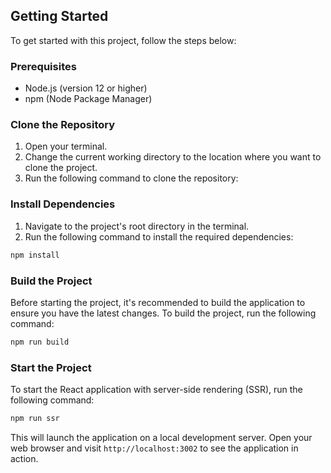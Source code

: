 ## Getting Started

To get started with this project, follow the steps below:

### Prerequisites

- Node.js (version 12 or higher)
- npm (Node Package Manager)

### Clone the Repository

1. Open your terminal.
2. Change the current working directory to the location where you want to clone the project.
3. Run the following command to clone the repository:


### Install Dependencies

1. Navigate to the project's root directory in the terminal.
2. Run the following command to install the required dependencies:

```js
npm install
```

### Build the Project

Before starting the project, it's recommended to build the application to ensure you have the latest changes. To build the project, run the following command:

```js
npm run build
```


### Start the Project

To start the React application with server-side rendering (SSR), run the following command:

```js
npm run ssr
```

This will launch the application on a local development server. Open your web browser and visit `http://localhost:3002` to see the application in action.
